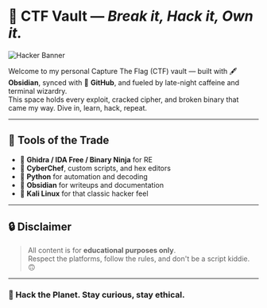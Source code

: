 # 🧠 CTF Vault — *Break it, Hack it, Own it.*

![Hacker Banner](https://camo.githubusercontent.com/514f682a0b43a9422eee5d9e1d81ef2b7c866247575a96f1080913870d87f0e9/68747470733a2f2f63646e612e61727473746174696f6e2e636f6d2f702f6173736574732f696d616765732f696d616765732f3032382f3130322f3035382f6f726967696e616c2f706978656c2d6a6566662d6d61747269782d732e6769663f31353933343837323633)


Welcome to my personal Capture The Flag (CTF) vault — built with 🖋️ **Obsidian**, synced with 🔄 **GitHub**, and fueled by late-night caffeine and terminal wizardry.  
This space holds every exploit, cracked cipher, and broken binary that came my way. Dive in, learn, hack, repeat.

---

## 🧠 Tools of the Trade

- 🧪 **Ghidra / IDA Free / Binary Ninja** for RE
- 🔐 **CyberChef**, custom scripts, and hex editors
- 🐍 **Python** for automation and decoding
- 📜 **Obsidian** for writeups and documentation
- 🧰 **Kali Linux** for that classic hacker feel

---

## 🔒 Disclaimer

> All content is for **educational purposes only**.  
> Respect the platforms, follow the rules, and don't be a script kiddie. 🙃

---

### 👊 Hack the Planet. Stay curious, stay ethical.
